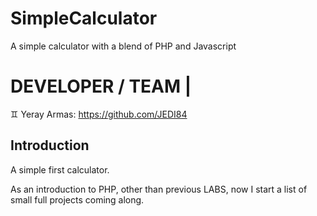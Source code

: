 # SimpleCalculator
A simple calculator with a blend of PHP and Javascript

# DEVELOPER / TEAM | 

:gemini: Yeray Armas: https://github.com/JEDI84

## Introduction

A simple first calculator. 

As an introduction to PHP, other than previous LABS, now I start a list of small full projects coming along. 
